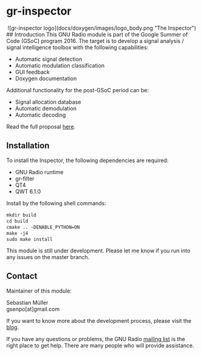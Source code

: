 # gr-inspector
<center>
![gr-inspector logo](docs/doxygen/images/logo_body.png "The Inspector")
</center>
## Introduction
This GNU Radio module is part of the Google Summer of Code (GSoC) program 2016. The target is to develop a signal analysis / signal intelligence toolbox with the following capabilities:

- Automatic signal detection
- Automatic modulation classification
- GUI feedback
- Doxygen documentation

Additional functionality for the post-GSoC period can be:

- Signal allocation database
- Automatic demodulation
- Automatic decoding

Read the full proposal [here](https://github.com/sbmueller/gsoc-proposal/blob/master/sigint-proposal.pdf).

## Installation

To install the Inspector, the following dependencies are required:

- GNU Radio runtime
- gr-filter
- QT4
- QWT 6.1.0

Install by the following shell commands:

```
mkdir build
cd build
cmake .. -DENABLE_PYTHON=ON
make -j4
sudo make install
```

This module is still under development. Please let me know if you run into any issues on the master branch.

## Contact
Maintainer of this module:

Sebastian Müller<br/>
gsenpo[at]gmail.com

If you want to know more about the development process, please visit the [blog](https://grinspector.wordpress.com/).

If you have any questions or problems, the GNU Radio [mailing list](http://gnuradio.org/redmine/projects/gnuradio/wiki/MailingLists) is the right place to get help. There are many people who will provide assistance.
